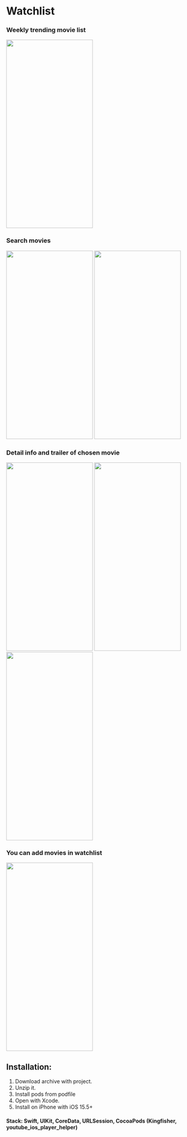 # Watchlist

### Weekly trending movie list
<img src="https://user-images.githubusercontent.com/87662841/183617102-067c7c67-e820-4076-baeb-2d156ef3ba6a.PNG" width="230" height="500"> 

### Search movies
<img src="https://user-images.githubusercontent.com/87662841/183619228-9d6bde51-90bd-4e1b-92e1-977cfe34a3aa.PNG" width="230" height="500"> <img src="https://user-images.githubusercontent.com/87662841/185605551-44a4c63a-6eff-47d3-8518-afe40ce56685.gif" width="230" height="500"> 


### Detail info and trailer of chosen movie 
<img src="https://user-images.githubusercontent.com/87662841/185604665-05b2dc44-76d5-49f7-a37b-b0ee78a59453.PNG" width="230" height="500"> <img src="https://user-images.githubusercontent.com/87662841/185604682-58cebb11-698c-4b73-8fa2-7bbc3af4eb19.PNG" width="230" height="500"> <img src="https://user-images.githubusercontent.com/87662841/185604703-56b1c0ae-33da-4fcf-b4dc-eebcd9886a99.PNG" width="230" height="500"> 

### You can add movies in watchlist
<img src="https://user-images.githubusercontent.com/87662841/185784821-e4d2f63e-e3bf-4521-bacf-fa7fe3e3264b.jpeg" width="230" height="500"> 


## Installation: 
1. Download archive with project.
2. Unzip it.
3. Install pods from podfile
4. Open with Xcode.
5. Install on iPhone with iOS 15.5+

#### Stack: Swift, UIKit, CoreData, URLSession, CocoaPods (Kingfisher, youtube_ios_player_helper)
